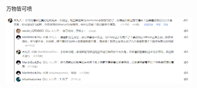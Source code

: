 万物皆可喷

![joke](https://raw.githubusercontent.com/nobt854/nobt854.github.io/master/_posts/CSDN_搞笑.PNG)
